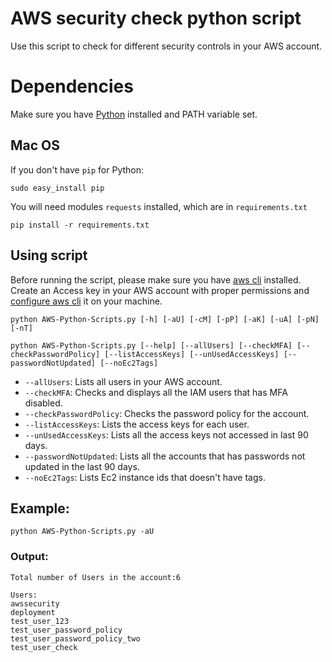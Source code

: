 # AWS security check python script
Use this script to check for different security controls in your AWS account.

Dependencies
=======
Make sure you have [Python](https://www.python.org/downloads/) installed and PATH variable set.

Mac OS
-----
If you don't have ```pip``` for Python:
```
sudo easy_install pip
```
You will need modules ```requests``` installed, which are in ```requirements.txt```
```
pip install -r requirements.txt
```

Using script
-----
Before running the script, please make sure you have [aws cli](https://docs.aws.amazon.com/cli/latest/userguide/installing.html) installed. Create an Access key in your AWS account with proper permissions and [configure aws cli](https://docs.aws.amazon.com/cli/latest/userguide/cli-chap-getting-started.html) it on your machine.

```
python AWS-Python-Scripts.py [-h] [-aU] [-cM] [-pP] [-aK] [-uA] [-pN] [-nT]

python AWS-Python-Scripts.py [--help] [--allUsers] [--checkMFA] [--checkPasswordPolicy] [--listAccessKeys] [--unUsedAccessKeys] [--passwordNotUpdated] [--noEc2Tags]
```

* ```--allUsers```: Lists all users in your AWS account.
* ``--checkMFA``: Checks and displays all the IAM users that has MFA disabled.
* ``--checkPasswordPolicy``: Checks the password policy for the account.
* ``--listAccessKeys``: Lists the access keys for each user.
* ``--unUsedAccessKeys``: Lists all the access keys not accessed in last 90 days.
* ``--passwordNotUpdated``: Lists all the accounts that has passwords not updated in the last 90 days.
* ``--noEc2Tags``: Lists Ec2 instance ids that doesn't have tags.
 
Example:
-----

```
python AWS-Python-Scripts.py -aU
```

### Output:
```
Total number of Users in the account:6

Users:
awssecurity
deployment
test_user_123
test_user_password_policy
test_user_password_policy_two
test_user_check
```

